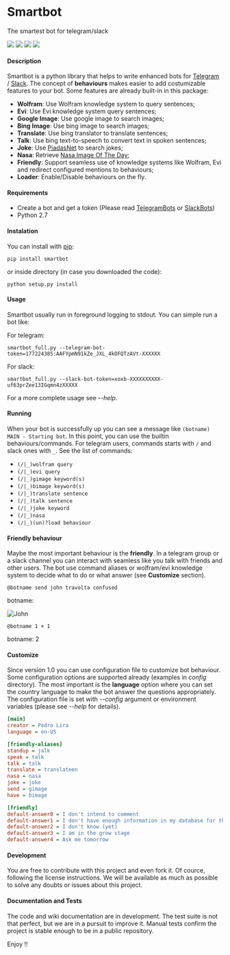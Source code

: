 # Smartbot
The smartest bot for telegram/slack

 ![](https://img.shields.io/pypi/v/smartbot.png)
 ![](https://img.shields.io/travis/pedrohml/smartbot.png)
 ![](https://img.shields.io/pypi/dm/smartbot.png)
 ![](https://img.shields.io/pypi/l/smartbot.png)

#### Description
Smartbot is a python library that helps to write enhanced bots for [Telegram](https://telegram.org/) / [Slack](https://slack.com/).
The concept of **behaviours** makes easier to add costumizable features to your bot. Some features are already built-in in this package:
- **Wolfram**: Use Wolfram knowledge system to query sentences;
- **Evi**: Use Evi knowledge system query sentences;
- **Google Image**: Use google image to search images;
- **Bing Image**: Use bing image to search images;
- **Translate**: Use bing translator to translate sentences;
- **Talk**: Use bing text-to-speech to convert text in spoken sentences;
- **Joke**: Use [PiadasNet](http://piadasnet.com) to search jokes;
- **Nasa**: Retrieve [Nasa Image Of The Day](http://apod.nasa.gov/apod/astropix.html);
- **Friendly**: Support seamless use of knowledge systems like Wolfram, Evi and redirect configured mentions to behaviours;
- **Loader**: Enable/Disable behaviours on the fly.

#### Requirements
- Create a bot and get a token (Please read [TelegramBots](https://core.telegram.org/bots) or [SlackBots](https://api.slack.com/bot-users))
- Python 2.7

#### Instalation
You can install with [pip](https://github.com/pypa/pip):
```
pip install smartbot
```
or inside directory (in case you downloaded the code):
```
python setup.py install
```

#### Usage
Smartbot usually run in foreground logging to stdout. You can simple run a bot like:

For telegram:
```
smartbot_full.py --telegram-bot-token=177224385:AAFYpmN91kZe_JXL_4kOFQTzAVt-XXXXXX
```

For slack:
```
smartbot_full.py --slack-bot-token=xoxb-XXXXXXXXXX-uf63prZee13IGqmn4zXXXXX
```

For a more complete usage see *--help*.

#### Running
When your bot is successfully up you can see a message like `(botname) MAIN - Starting bot`. In this point, you can use the builtin behaviours/commands. For telegram users, commands starts with `/` and slack ones with `_`. See the list of commands:

- `(/|_)wolfram query`
- `(/|_)evi query`
- `(/|_)gimage keyword(s)`
- `(/|_)bimage keyword(s)`
- `(/|_)translate sentence`
- `(/|_)talk sentence`
- `(/|_)joke keyword`
- `(/|_)nasa`
- `(/|_)(un)?load behaviour`

#### Friendly behaviour
Maybe the most important behaviour is the **friendly**. In a telegram group or a slack channel you can interact with seamless like you talk with friends and other users. The bot use command aliases or wolfram/evi knowledge system to decide what to do or what answer (see **Customize** section).

```
@botname send john travolta confused
```
botname:

![John](https://encrypted-tbn3.gstatic.com/images?q=tbn:ANd9GcSemNQBABb72tdKLip2dRryDPGxqOFRWMJWjczB8PdDIFx3tw0Dqg)

```
@botname 1 + 1
```
botname: 2

#### Customize
Since version 1.0 you can use configuration file to customize bot behaviour. Some configuration options are supported already (examples in *config* directory). The most important is the **language** option where you can set the country language to make the bot answer the questions appropriately. The configuration file is set with *--config* argument or environment variables (please see *--help* for details).

```ini
[main]
creator = Pedro Lira
language = en-US

[friendly-aliases]
standup = jalk
speak = talk
talk = talk
translate = translateen
nasa = nasa
joke = joke
send = gimage
have = bimage

[friendly]
default-answer0 = I don't intend to comment
default-answer1 = I don't have enough information in my database for this
default-answer2 = I don't know (yet)
default-answer3 = I am in the grow stage
default-answer4 = Ask me tomorrow
```

#### Development
You are free to contribute with this project and even fork it. Of cource, following the license instructions. We will be available as much as possible to solve any doubts or issues about this project.

#### Documentation and Tests
The code and wiki documentation are in development.
The test suite is not that perfect, but we are in a pursuit to improve it. Manual tests confirm the project is stable enough to be in a public repository.

Enjoy !!
